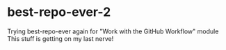 # best-repo-ever-2
Trying best-repo-ever again for "Work with the GitHub Workflow" module
This stuff is getting on my last nerve!